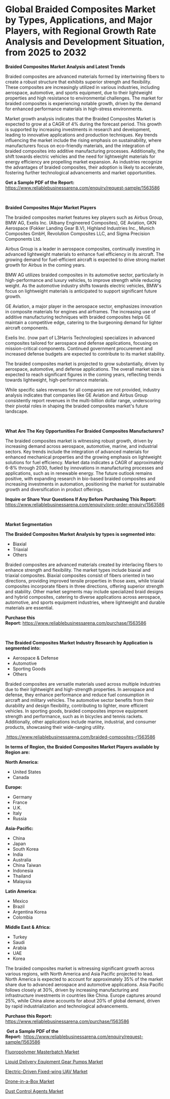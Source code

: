 <p><h1>Global Braided Composites Market by Types, Applications, and Major Players, with Regional Growth Rate Analysis and Development Situation, from 2025 to 2032</h1></p><p><strong>Braided Composites Market Analysis and Latest Trends</strong></p>
<p><p>Braided composites are advanced materials formed by intertwining fibers to create a robust structure that exhibits superior strength and flexibility. These composites are increasingly utilized in various industries, including aerospace, automotive, and sports equipment, due to their lightweight properties and high resistance to environmental challenges. The market for braided composites is experiencing notable growth, driven by the demand for enhanced performance materials in high-stress environments.</p><p>Market growth analysis indicates that the Braided Composites Market is expected to grow at a CAGR of 4% during the forecast period. This growth is supported by increasing investments in research and development, leading to innovative applications and production techniques. Key trends influencing the market include the rising emphasis on sustainability, where manufacturers focus on eco-friendly materials, and the integration of braided composites into additive manufacturing processes. Additionally, the shift towards electric vehicles and the need for lightweight materials for energy efficiency are propelling market expansion. As industries recognize the advantages of braided composites, their adoption is likely to accelerate, fostering further technological advancements and market opportunities.</p></p>
<p><strong>Get a Sample PDF of the Report:&nbsp;</strong> <a href="https://www.reliablebusinessarena.com/enquiry/request-sample/1563586?utm_campaign=2195&utm_medium=2&utm_source=Github&utm_content=ia&utm_term=31032025&utm_id=braided-composites">https://www.reliablebusinessarena.com/enquiry/request-sample/1563586</a></p>
<p>&nbsp;</p>
<p><strong>Braided Composites Major Market Players</strong></p>
<p><p>The braided composites market features key players such as Airbus Group, BMW AG, Exelis Inc. (Albany Engineered Composites), GE Aviation, GKN Aerospace (Fokker Landing Gear B.V), Highland Industries Inc., Munich Composites GmbH, Revolution Composites LLC, and Sigma Precision Components Ltd. </p><p>Airbus Group is a leader in aerospace composites, continually investing in advanced lightweight materials to enhance fuel efficiency in its aircraft. The growing demand for fuel-efficient aircraft is expected to drive strong market growth for Airbus in the coming years.</p><p>BMW AG utilizes braided composites in its automotive sector, particularly in high-performance and luxury vehicles, to improve strength while reducing weight. As the automotive industry shifts towards electric vehicles, BMW's focus on lightweight materials is anticipated to support significant future growth.</p><p>GE Aviation, a major player in the aerospace sector, emphasizes innovation in composite materials for engines and airframes. The increasing use of additive manufacturing techniques with braided composites helps GE maintain a competitive edge, catering to the burgeoning demand for lighter aircraft components.</p><p>Exelis Inc. (now part of L3Harris Technologies) specializes in advanced composites tailored for aerospace and defense applications, focusing on mission-critical components. Continued government procurement and increased defense budgets are expected to contribute to its market stability.</p><p>The braided composites market is projected to grow substantially, driven by aerospace, automotive, and defense applications. The overall market size is expected to reach significant figures in the coming years, reflecting trends towards lightweight, high-performance materials.</p><p>While specific sales revenues for all companies are not provided, industry analysis indicates that companies like GE Aviation and Airbus Group consistently report revenues in the multi-billion dollar range, underscoring their pivotal roles in shaping the braided composites market's future landscape.</p></p>
<p>&nbsp;</p>
<p><strong>What Are The Key Opportunities For Braided Composites Manufacturers?</strong></p>
<p><p>The braided composites market is witnessing robust growth, driven by increasing demand across aerospace, automotive, marine, and industrial sectors. Key trends include the integration of advanced materials for enhanced mechanical properties and the growing emphasis on lightweight solutions for fuel efficiency. Market data indicates a CAGR of approximately 6-8% through 2030, fueled by innovations in manufacturing processes and applications, such as in renewable energy. The future outlook remains positive, with expanding research in bio-based braided composites and increasing investments in automation, positioning the market for sustainable growth and diversification in product offerings.</p></p>
<p><strong>Inquire or Share Your Questions If Any Before Purchasing This Report:</strong> <a href="https://www.reliablebusinessarena.com/enquiry/pre-order-enquiry/1563586?utm_campaign=2195&utm_medium=2&utm_source=Github&utm_content=ia&utm_term=31032025&utm_id=braided-composites">https://www.reliablebusinessarena.com/enquiry/pre-order-enquiry/1563586</a></p>
<p>&nbsp;</p>
<p><strong>Market Segmentation</strong></p>
<p><strong>The Braided Composites Market Analysis by types is segmented into:</strong></p>
<p><ul><li>Biaxial</li><li>Triaxial</li><li>Others</li></ul></p>
<p><p>Braided composites are advanced materials created by interlacing fibers to enhance strength and flexibility. The market types include biaxial and triaxial composites. Biaxial composites consist of fibers oriented in two directions, providing improved tensile properties in those axes, while triaxial composites incorporate fibers in three directions, offering superior strength and stability. Other market segments may include specialized braid designs and hybrid composites, catering to diverse applications across aerospace, automotive, and sports equipment industries, where lightweight and durable materials are essential.</p></p>
<p><strong>Purchase this Report:&nbsp;</strong><a href="https://www.reliablebusinessarena.com/purchase/1563586?utm_campaign=2195&utm_medium=2&utm_source=Github&utm_content=ia&utm_term=31032025&utm_id=braided-composites">https://www.reliablebusinessarena.com/purchase/1563586</a></p>
<p>&nbsp;</p>
<p><strong>The Braided Composites Market Industry Research by Application is segmented into:</strong></p>
<p><ul><li>Aerospace & Defense</li><li>Automotive</li><li>Sporting Goods</li><li>Others</li></ul></p>
<p><p>Braided composites are versatile materials used across multiple industries due to their lightweight and high-strength properties. In aerospace and defense, they enhance performance and reduce fuel consumption in aircraft and military vehicles. The automotive sector benefits from their durability and design flexibility, contributing to lighter, more efficient vehicles. In sporting goods, braided composites improve equipment strength and performance, such as in bicycles and tennis rackets. Additionally, other applications include marine, industrial, and consumer products, showcasing their wide-ranging utility.</p></p>
<p><a href="https://www.reliablebusinessarena.com/braided-composites-r1563586?utm_campaign=2195&utm_medium=2&utm_source=Github&utm_content=ia&utm_term=31032025&utm_id=braided-composites">&nbsp;https://www.reliablebusinessarena.com/braided-composites-r1563586</a></p>
<p><strong>In terms of Region, the Braided Composites Market Players available by Region are:</strong></p>
<p>
    <p> <strong> North America: </strong>
        <ul>
            <li>United States</li>
            <li>Canada</li>
        </ul>
        </p> 
    <p> <strong> Europe: </strong>
        <ul>
            <li>Germany</li>
            <li>France</li>
            <li>U.K.</li>
            <li>Italy</li>
            <li>Russia</li>
        </ul>
        </p> 
    <p> <strong> Asia-Pacific: </strong>
        <ul>
            <li>China</li>
            <li>Japan</li>
            <li>South Korea</li>
            <li>India</li>
            <li>Australia</li>
            <li>China Taiwan</li>
            <li>Indonesia</li>
            <li>Thailand</li>
            <li>Malaysia</li>
        </ul>
        </p> 
    <p> <strong> Latin America: </strong>
        <ul>
            <li>Mexico</li>
            <li>Brazil</li>
            <li>Argentina Korea</li>
            <li>Colombia</li>
        </ul>
        </p> 
    <p> <strong> Middle East & Africa: </strong>
        <ul>
            <li>Turkey</li>
            <li>Saudi</li>
            <li>Arabia</li>
            <li>UAE</li>
            <li>Korea</li>
        </ul>
    </p>
    </p>
<p><p>The braided composites market is witnessing significant growth across various regions, with North America and Asia Pacific projected to lead. North America is expected to account for approximately 35% of the market share due to advanced aerospace and automotive applications. Asia Pacific follows closely at 30%, driven by increasing manufacturing and infrastructure investments in countries like China. Europe captures around 25%, while China alone accounts for about 20% of global demand, driven by rapid industrialization and technological advancements.</p></p>
<p><strong>Purchase this Report: </strong><a href="https://www.reliablebusinessarena.com/purchase/1563586?utm_campaign=2195&utm_medium=2&utm_source=Github&utm_content=ia&utm_term=31032025&utm_id=braided-composites">https://www.reliablebusinessarena.com/purchase/1563586</a></p>
<p>&nbsp;<strong>Get a Sample PDF of the Report:&nbsp;&nbsp;</strong><a href="https://www.reliablebusinessarena.com/enquiry/request-sample/1563586?utm_campaign=2195&utm_medium=2&utm_source=Github&utm_content=ia&utm_term=31032025&utm_id=braided-composites">https://www.reliablebusinessarena.com/enquiry/request-sample/1563586</a></p>
<p><strong></strong></p>
<p><p><a href="https://github.com/lolahberkik5/Market-Research-Report-List-1/blob/main/fluoropolymer-masterbatch-market.md?utm_campaign=2195&utm_medium=2&utm_source=Github&utm_content=ia&utm_term=31032025&utm_id=braided-composites">Fluoropolymer Masterbatch Market</a></p><p><a href="https://www.linkedin.com/pulse/liquid-delivery-equipment-gear-pumps-market-expected-grow-fbnof?utm_campaign=2195&utm_medium=2&utm_source=Github&utm_content=ia&utm_term=31032025&utm_id=braided-composites">Liquid Delivery Equipment Gear Pumps Market</a></p><p><a href="https://www.linkedin.com/pulse/electric-driven-fixed-wing-uav-market-size-share-analysis-khrdf?utm_campaign=2195&utm_medium=2&utm_source=Github&utm_content=ia&utm_term=31032025&utm_id=braided-composites">Electric-Driven Fixed-wing UAV Market</a></p><p><a href="https://www.linkedin.com/pulse/drone-in-a-box-market-trends-growth-outlook-2025-2032-reaqmarket-3iasf?utm_campaign=2195&utm_medium=2&utm_source=Github&utm_content=ia&utm_term=31032025&utm_id=braided-composites">Drone-in-a-Box Market</a></p><p><a href="https://github.com/bloggglazaie/Market-Research-Report-List-1/blob/main/dust-control-agents-market.md?utm_campaign=2195&utm_medium=2&utm_source=Github&utm_content=ia&utm_term=31032025&utm_id=braided-composites">Dust Control Agents Market</a></p></p>